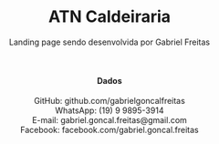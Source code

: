 <h1 align="center">ATN Caldeiraria</h1>

<p align="center">Landing page sendo desenvolvida por Gabriel Freitas</p>
<br>
<h4 align="center">Dados</h4>
<p align="center">
  GitHub: github.com/gabrielgoncalfreitas <br>
  WhatsApp: (19) 9 9895-3914 <br>
  E-mail: gabriel.goncal.freitas@gmail.com <br>
  Facebook: facebook.com/gabriel.goncal.freitas <br>
</p>
